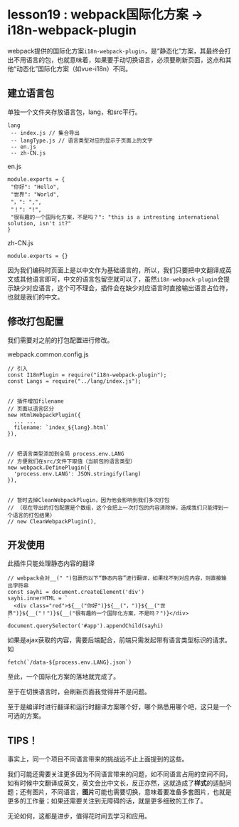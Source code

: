 # lesson19 : webpack国际化方案 -> i18n-webpack-plugin

webpack提供的国际化方案`i18n-webpack-plugin`，是“静态化”方案，其最终会打出不用语言的包，也就意味着，如果要手动切换语言，必须要刷新页面，这点和其他“动态化”国际化方案（如vue-i18n）不同。

## 建立语言包

单独一个文件夹存放语言包，lang，和src平行。

```
lang
 -- index.js // 集合导出
 -- langType.js // 语言类型对应的显示于页面上的文字
 -- en.js
 -- zh-CN.js
```

 en.js
 ```
 module.exports = {
  "你好": "Hello",
  "世界": "World",
  "，": ",",
  "！": "!",
  "很有趣的一个国际化方案，不是吗？": "this is a intresting international solution, isn't it?"
}
 ```

 zh-CN.js
 ```
 module.exports = {}
 ```

 因为我们编码时页面上是以中文作为基础语言的，所以，我们只要把中文翻译成英文或其他语言即可，中文的语言包留空就可以了，虽然`i18n-webpack-plugin`会提示缺少对应语言，这个可不理会，插件会在缺少对应语言时直接输出语言占位符，也就是我们的中文。

## 修改打包配置

我们需要对之前的打包配置进行修改。

webpack.common.config.js
```
// 引入
const I18nPlugin = require("i18n-webpack-plugin");
const Langs = require("../lang/index.js");


// 插件增加filename
// 页面以语言区分
new HtmlWebpackPlugin({
  ... ...
  filename: `index_${lang}.html`
}),


// 把语言类型添加到全局 process.env.LANG
// 方便我们在src/文件下取值（当前包的语言类型）
new webpack.DefinePlugin({
  'process.env.LANG': JSON.stringify(lang)
}),


// 暂时去掉CleanWebpackPlugin，因为他会影响到我们多次打包
// （现在导出的打包配置是个数组，这个会把上一次打包的内容清除掉，造成我们只能得到一个语言的打包结果）
// new CleanWebpackPlugin(),
```

## 开发使用

此插件只能处理静态内容的翻译
```
// webpack会对__(" ")包裹的以下“静态内容”进行翻译，如果找不到对应内容，则直接输出字符串
const sayhi = document.createElement('div')
sayhi.innerHTML = `
  <div class="red">${__("你好")}${__("，")}${__("世界")}${__("！")}${__("很有趣的一个国际化方案，不是吗？")}</div>
`
document.querySelector('#app').appendChild(sayhi)
```

如果是ajax获取的内容，需要后端配合，前端只需发起带有语言类型标识的请求。如
```
fetch(`/data-${process.env.LANG}.json`)
```

至此，一个国际化方案的落地就完成了。

至于在切换语言时，会刷新页面我觉得并不是问题。

至于是编译时进行翻译和运行时翻译方案哪个好，哪个熟悉用哪个吧，这只是一个可选的方案。

## TIPS！

事实上，同一个项目不同语言带来的挑战远不止上面提到的这些。

我们可能还需要关注更多因为不同语言带来的问题，如不同语言占用的空间不同，如有时候中文翻译成英文，英文会比中文长，反正亦然，这就造成了**样式**的适配问题；还有图片，不同语言，**图片**可能也需要切换，意味着要准备多套图片，也就是更多的工作量；如果还需要关注到无障碍的话，就是更多细致的工作了。

无论如何，这都是进步，值得花时间去学习和应用。
